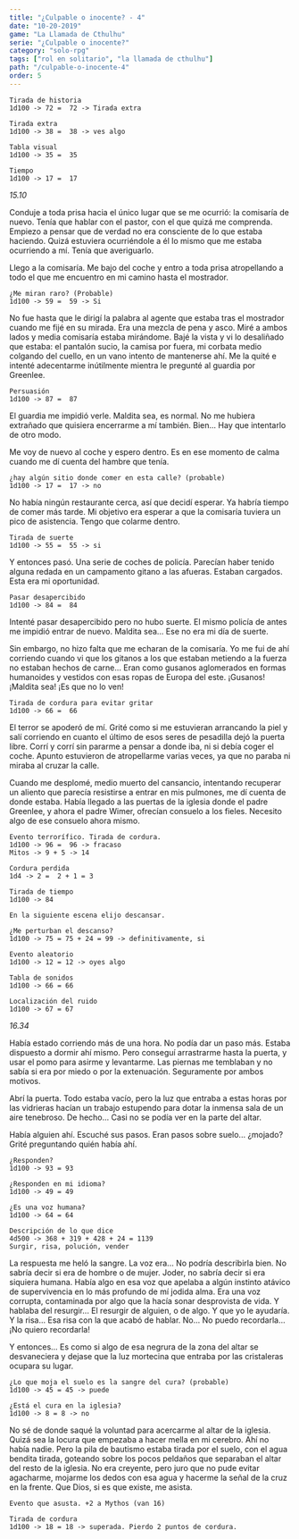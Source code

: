 ```yaml
---
title: "¿Culpable o inocente? - 4"
date: "10-20-2019"
game: "La Llamada de Cthulhu"
serie: "¿Culpable o inocente?"
category: "solo-rpg"
tags: ["rol en solitario", "la llamada de cthulhu"]
path: "/culpable-o-inocente-4"
order: 5
---
```


```
Tirada de historia
1d100 -> 72 =  72 -> Tirada extra
```

```
Tirada extra
1d100 -> 38 =  38 -> ves algo
```

```
Tabla visual
1d100 -> 35 =  35
```

```
Tiempo
1d100 -> 17 =  17
```

_15.10_

Conduje a toda prisa hacia el único lugar que se me ocurrió: la comisaría de nuevo. Tenía que hablar con el pastor, con el que quizá me comprenda. Empiezo a pensar que de verdad no era consciente de lo que estaba haciendo. Quizá estuviera ocurriéndole a él lo mismo que me estaba ocurriendo a mí. Tenía que averiguarlo.

Llego a la comisaría. Me bajo del coche y entro a toda prisa atropellando a todo el que me encuentro en mi camino hasta el mostrador.

```
¿Me miran raro? (Probable)
1d100 -> 59 =  59 -> Si
```

No fue hasta que le dirigí la palabra al agente que estaba tras el mostrador cuando me fijé en su mirada. Era una mezcla de pena y asco. Miré a ambos lados y media comisaría estaba mirándome. Bajé la vista y vi lo desaliñado que estaba: el pantalón sucio, la camisa por fuera, mi corbata medio colgando del cuello, en un vano intento de mantenerse ahí. Me la quité e intenté adecentarme inútilmente mientra le pregunté al guardia por Greenlee.

```
Persuasión
1d100 -> 87 =  87
```

El guardia me impidió verle. Maldita sea, es normal. No me hubiera extrañado que quisiera encerrarme a mí también. Bien... Hay que intentarlo de otro modo.

Me voy de nuevo al coche y espero dentro. Es en ese momento de calma cuando me dí cuenta del hambre que tenía.

```
¿hay algún sitio donde comer en esta calle? (probable)
1d100 -> 17 =  17 -> no
```

No había ningún restaurante cerca, así que decidí esperar. Ya habría tiempo de comer más tarde. Mi objetivo era esperar a que la comisaría tuviera un pico de asistencia. Tengo que colarme dentro.

```
Tirada de suerte
1d100 -> 55 =  55 -> si
```

Y entonces pasó. Una serie de coches de policía. Parecían haber tenido alguna redada en un campamento gitano a las afueras. Estaban cargados. Esta era mi oportunidad.

```
Pasar desapercibido
1d100 -> 84 =  84
```

Intenté pasar desapercibido pero no hubo suerte. El mismo policía de antes me impidió entrar de nuevo. Maldita sea... Ese no era mi día de suerte.

Sin embargo, no hizo falta que me echaran de la comisaría. Yo me fui de ahí corriendo cuando vi que los gitanos a los que estaban metiendo a la fuerza no estaban hechos de carne... Eran como gusanos aglomerados en formas humanoides y vestidos con esas ropas de Europa del este. ¡Gusanos! ¡Maldita sea! ¡Es que no lo ven!

```
Tirada de cordura para evitar gritar
1d100 -> 66 =  66
```

El terror se apoderó de mí. Grité como si me estuvieran arrancando la piel y salí corriendo en cuanto el último de esos seres de pesadilla dejó la puerta libre. Corrí y corrí sin pararme a pensar a donde iba, ni si debía coger el coche. Apunto estuvieron de atropellarme varias veces, ya que no paraba ni miraba al cruzar la calle.

Cuando me desplomé, medio muerto del cansancio, intentando recuperar un aliento que parecía resistirse a entrar en mis pulmones, me dí cuenta de donde estaba. Había llegado a las puertas de la iglesia donde el padre Greenlee, y ahora el padre Wimer, ofrecían consuelo a los fieles. Necesito algo de ese consuelo ahora mismo.

```
Evento terrorífico. Tirada de cordura.
1d100 -> 96 =  96 -> fracaso
Mitos -> 9 + 5 -> 14
```

```
Cordura perdida
1d4 -> 2 =  2 + 1 = 3
```

```
Tirada de tiempo
1d100 -> 84
```

```
En la siguiente escena elijo descansar.
```

```
¿Me perturban el descanso?
1d100 -> 75 = 75 + 24 = 99 -> definitivamente, si
```

```
Evento aleatorio
1d100 -> 12 = 12 -> oyes algo
```

```
Tabla de sonidos
1d100 -> 66 = 66
```

```
Localización del ruido
1d100 -> 67 = 67
```

_16.34_

Había estado corriendo más de una hora. No podía dar un paso más. Estaba dispuesto a dormir ahí mismo. Pero conseguí arrastrarme hasta la puerta, y usar el pomo para asirme y levantarme. Las piernas me temblaban y no sabía si era por miedo o por la extenuación. Seguramente por ambos motivos.

Abrí la puerta. Todo estaba vacío, pero la luz que entraba a estas horas por las vidrieras hacían un trabajo estupendo para dotar la inmensa sala de un aire tenebroso. De hecho... Casi no se podía ver en la parte del altar.

Había alguien ahí. Escuché sus pasos. Eran pasos sobre suelo... ¿mojado? Grité preguntando quién había ahí.

```
¿Responden?
1d100 -> 93 = 93
```

```
¿Responden en mi idioma?
1d100 -> 49 = 49
```

```
¿Es una voz humana?
1d100 -> 64 = 64
```

```
Descripción de lo que dice
4d500 -> 368 + 319 + 428 + 24 = 1139
Surgir, risa, polución, vender
```

La respuesta me heló la sangre. La voz era... No podría describirla bien. No sabría decir si era de hombre o de mujer. Joder, no sabría decir si era siquiera humana. Había algo en esa voz que apelaba a algún instinto atávico de supervivencia en lo más profundo de mí jodida alma. Era una voz corrupta, contaminada por algo que la hacía sonar desprovista de vida. Y hablaba del resurgir... El resurgir de alguien, o de algo. Y que yo le ayudaría. Y la risa... Esa risa con la que acabó de hablar. No... No puedo recordarla... ¡No quiero recordarla!

Y entonces... Es como si algo de esa negrura de la zona del altar se desvaneciera y dejase que la luz mortecina que entraba por las cristaleras ocupara su lugar.

```
¿Lo que moja el suelo es la sangre del cura? (probable)
1d100 -> 45 = 45 -> puede
```

```
¿Está el cura en la iglesia?
1d100 -> 8 = 8 -> no
```

No sé de donde saqué la voluntad para acercarme al altar de la iglesia. Quizá sea la locura que empezaba a hacer mella en mi cerebro. Ahí no había nadie. Pero la pila de bautismo estaba tirada por el suelo, con el agua bendita tirada, goteando sobre los pocos peldaños que separaban el altar del resto de la iglesia. No era creyente, pero juro que no pude evitar agacharme, mojarme los dedos con esa agua y hacerme la señal de la cruz en la frente. Que Dios, si es que existe, me asista.

```
Evento que asusta. +2 a Mythos (van 16)
```

```
Tirada de cordura
1d100 -> 18 = 18 -> superada. Pierdo 2 puntos de cordura.
```
